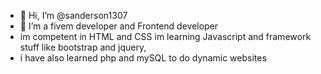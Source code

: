 - 👋 Hi, I’m @sanderson1307
- 👀 I’m a fivem developer and Frontend developer 
- im competent in HTML and CSS im learning Javascript and framework stuff like bootstrap and jquery,
- i have also learned php and mySQL to do dynamic websites 

<!---
sanderson1307/sanderson1307 is a ✨ special ✨ repository because its `README.md` (this file) appears on your GitHub profile.
You can click the Preview link to take a look at your changes.
--->
